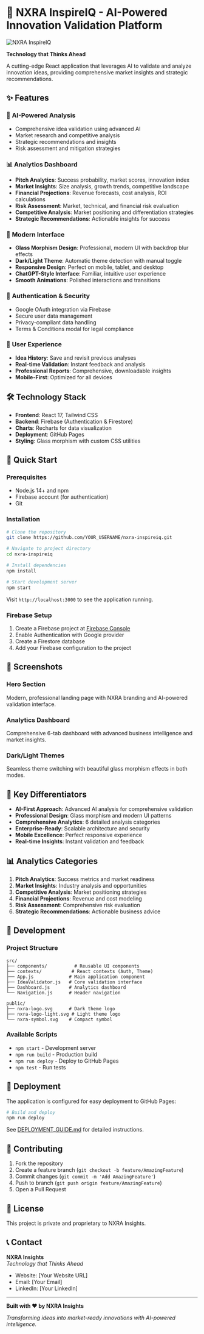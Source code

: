 # 🚀 NXRA InspireIQ - AI-Powered Innovation Validation Platform

![NXRA InspireIQ](./public/nxra-logo-light.svg)

**Technology that Thinks Ahead** 

A cutting-edge React application that leverages AI to validate and analyze innovation ideas, providing comprehensive market insights and strategic recommendations.

## ✨ Features

### 🤖 **AI-Powered Analysis**
- Comprehensive idea validation using advanced AI
- Market research and competitive analysis
- Strategic recommendations and insights
- Risk assessment and mitigation strategies

### 📊 **Analytics Dashboard**
- **Pitch Analytics**: Success probability, market scores, innovation index
- **Market Insights**: Size analysis, growth trends, competitive landscape
- **Financial Projections**: Revenue forecasts, cost analysis, ROI calculations
- **Risk Assessment**: Market, technical, and financial risk evaluation
- **Competitive Analysis**: Market positioning and differentiation strategies
- **Strategic Recommendations**: Actionable insights for success

### 🎨 **Modern Interface**
- **Glass Morphism Design**: Professional, modern UI with backdrop blur effects
- **Dark/Light Theme**: Automatic theme detection with manual toggle
- **Responsive Design**: Perfect on mobile, tablet, and desktop
- **ChatGPT-Style Interface**: Familiar, intuitive user experience
- **Smooth Animations**: Polished interactions and transitions

### 🔐 **Authentication & Security**
- Google OAuth integration via Firebase
- Secure user data management
- Privacy-compliant data handling
- Terms & Conditions modal for legal compliance

### 📱 **User Experience**
- **Idea History**: Save and revisit previous analyses
- **Real-time Validation**: Instant feedback and analysis
- **Professional Reports**: Comprehensive, downloadable insights
- **Mobile-First**: Optimized for all devices

## 🛠️ Technology Stack

- **Frontend**: React 17, Tailwind CSS
- **Backend**: Firebase (Authentication & Firestore)
- **Charts**: Recharts for data visualization
- **Deployment**: GitHub Pages
- **Styling**: Glass morphism with custom CSS utilities

## 🚀 Quick Start

### Prerequisites
- Node.js 14+ and npm
- Firebase account (for authentication)
- Git

### Installation
```bash
# Clone the repository
git clone https://github.com/YOUR_USERNAME/nxra-inspireiq.git

# Navigate to project directory
cd nxra-inspireiq

# Install dependencies
npm install

# Start development server
npm start
```

Visit `http://localhost:3000` to see the application running.

### Firebase Setup
1. Create a Firebase project at [Firebase Console](https://console.firebase.google.com)
2. Enable Authentication with Google provider
3. Create a Firestore database
4. Add your Firebase configuration to the project

## 📸 Screenshots

### Hero Section
Modern, professional landing page with NXRA branding and AI-powered validation interface.

### Analytics Dashboard
Comprehensive 6-tab dashboard with advanced business intelligence and market insights.

### Dark/Light Themes
Seamless theme switching with beautiful glass morphism effects in both modes.

## 🌟 Key Differentiators

- **AI-First Approach**: Advanced AI analysis for comprehensive validation
- **Professional Design**: Glass morphism and modern UI patterns
- **Comprehensive Analytics**: 6 detailed analysis categories
- **Enterprise-Ready**: Scalable architecture and security
- **Mobile Excellence**: Perfect responsive experience
- **Real-time Insights**: Instant validation and feedback

## 📊 Analytics Categories

1. **Pitch Analytics**: Success metrics and market readiness
2. **Market Insights**: Industry analysis and opportunities
3. **Competitive Analysis**: Market positioning strategies
4. **Financial Projections**: Revenue and cost modeling
5. **Risk Assessment**: Comprehensive risk evaluation
6. **Strategic Recommendations**: Actionable business advice

## 🔧 Development

### Project Structure
```
src/
├── components/          # Reusable UI components
├── contexts/           # React contexts (Auth, Theme)
├── App.js             # Main application component
├── IdeaValidator.js   # Core validation interface
├── Dashboard.js       # Analytics dashboard
└── Navigation.js      # Header navigation

public/
├── nxra-logo.svg      # Dark theme logo
├── nxra-logo-light.svg # Light theme logo
└── nxra-symbol.svg    # Compact symbol
```

### Available Scripts
- `npm start` - Development server
- `npm run build` - Production build
- `npm run deploy` - Deploy to GitHub Pages
- `npm test` - Run tests

## 🚀 Deployment

The application is configured for easy deployment to GitHub Pages:

```bash
# Build and deploy
npm run deploy
```

See [DEPLOYMENT_GUIDE.md](./DEPLOYMENT_GUIDE.md) for detailed instructions.

## 🤝 Contributing

1. Fork the repository
2. Create a feature branch (`git checkout -b feature/AmazingFeature`)
3. Commit changes (`git commit -m 'Add AmazingFeature'`)
4. Push to branch (`git push origin feature/AmazingFeature`)
5. Open a Pull Request

## 📄 License

This project is private and proprietary to NXRA Insights.

## 📞 Contact

**NXRA Insights**  
*Technology that Thinks Ahead*

- Website: [Your Website URL]
- Email: [Your Email]
- LinkedIn: [Your LinkedIn]

---

**Built with ❤️ by NXRA Insights**

*Transforming ideas into market-ready innovations with AI-powered intelligence.*
